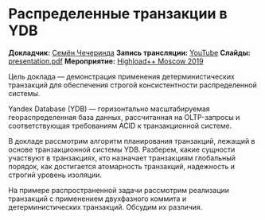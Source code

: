 # Распределенные транзакции в YDB

**Докладчик:** [Семён Чечеринда](https://www.linkedin.com/in/semyon-checherinda-788165a7)
**Запись трансляции:** [YouTube](https://www.youtube.com/watch?v=8AR1u5OZIm8)
**Слайды:** [presentation.pdf](presentation.pdf)
**Мероприятие:** [Highload++ Moscow 2019](https://www.highload.ru/moscow/2019/abstracts/5324)

Цель доклада — демонстрация применения детерминистических транзакций для обеспечения строгой консистентности распределенной системы.

Yandex Database (YDB) — горизонтально масштабируемая геораспределенная база данных, рассчитанная на OLTP-запросы и соответствующая требованиям ACID к транзакционной системе.

В докладе рассмотрим алгоритм планирования транзакций, лежащий в основе транзакционной системы YDB. Разберем, какие сущности участвуют в транзакциях, кто назначает транзакциям глобальный порядок, как достигается атомарность транзакций, надежность и строгий уровень изоляции.

На примере распространенной задачи рассмотрим реализации транзакций с применением двухфазного коммита и детерминистических транзакций. Обсудим их различия.